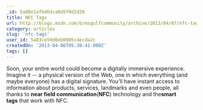 ```yaml
---
_id: 5a88e1afbd6dca0d5f0d2d26
title: NFC Tags
url: http://blogs.msdn.com/b/msgulfcommunity/archive/2013/04/07/nfc-tags.aspx
category: articles
slug: 'nfc-tags'
user_id: 5a83ce59d6eb0005c4ecda2c
createdOn: '2013-04-06T05:38:41.000Z'
tags: []
---
```


Soon, your entire world could become a digitally immersive experience. Imagine it -- a physical version of the Web, one in which everything (and maybe everyone) has a digital signature. You'll have instant access to information about products, services, landmarks and even people, all thanks to <strong>near field communication</strong>(<strong>NFC</strong>) technology and the<strong>smart tags</strong> that work with NFC.

